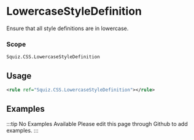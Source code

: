 # LowercaseStyleDefinition

Ensure that all style definitions are in lowercase.

### Scope

`Squiz.CSS.LowercaseStyleDefinition`

## Usage

```xml
<rule ref="Squiz.CSS.LowercaseStyleDefinition"></rule>
```

## Examples

:::tip No Examples Available
Please edit this page through Github to add examples.
:::
